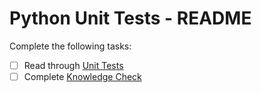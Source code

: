 # Python Unit Tests - README
Complete the following tasks:
- [ ] Read through [Unit Tests](unit_tests.md)
- [ ] Complete [Knowledge Check](knowledge_check.md)
